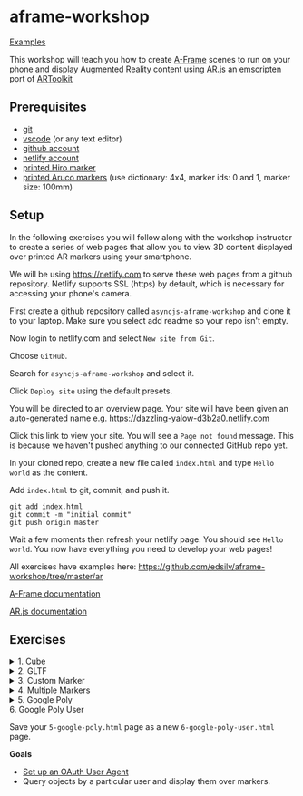 # aframe-workshop

[Examples](https://aframe-workshop.netlify.com)

This workshop will teach you how to create [A-Frame](https://aframe.io/) scenes to run on your phone and display Augmented Reality content using [AR.js](https://github.com/jeromeetienne/AR.js/blob/master/README.md) an [emscripten](https://en.wikipedia.org/wiki/Emscripten) port of [ARToolkit](https://github.com/artoolkit/artoolkit5)

## Prerequisites

- [git](https://git-scm.com/book/en/v2/Getting-Started-Installing-Git)
- [vscode](https://code.visualstudio.com/) (or any text editor)
- [github account](https://github.com)
- [netlify account](https://netlify.com)
- [printed Hiro marker](https://upload.wikimedia.org/wikipedia/commons/4/48/Hiro_marker_ARjs.png)
- [printed Aruco markers](http://chev.me/arucogen/) (use dictionary: 4x4, marker ids: 0 and 1, marker size: 100mm)

## Setup

In the following exercises you will follow along with the workshop instructor to create a series of web pages that allow you to view 3D content displayed over printed AR markers using your smartphone.

We will be using https://netlify.com to serve these web pages from a github repository. Netlify supports SSL (https) by default, which is necessary for accessing your phone's camera.

First create a github repository called `asyncjs-aframe-workshop` and clone it to your laptop. Make sure you select add readme so your repo isn't empty.

Now login to netlify.com and select `New site from Git`.

Choose `GitHub`.

Search for `asyncjs-aframe-workshop` and select it.

Click `Deploy site` using the default presets.

You will be directed to an overview page. Your site will have been given an auto-generated name e.g. https://dazzling-yalow-d3b2a0.netlify.com

Click this link to view your site. You will see a `Page not found` message. This is because we haven't pushed anything to our connected GitHub repo yet.

In your cloned repo, create a new file called `index.html` and type `Hello world` as the content.

Add `index.html` to git, commit, and push it.

    git add index.html
    git commit -m "initial commit"
    git push origin master

Wait a few moments then refresh your netlify page. You should see `Hello world`. You now have everything you need to develop your web pages!

All exercises have examples here: https://github.com/edsilv/aframe-workshop/tree/master/ar

[A-Frame documentation](https://aframe.io/docs/0.9.0/introduction/)

[AR.js documentation](https://github.com/jeromeetienne/AR.js-docs)

## Exercises

<details>
<summary>1. Cube</summary>

Create a `1-cube.html` page. Use this "boilerplate" code:

```html
<html>
  <head>
    <title>A-Frame Workshop</title>
    <script src="https://aframe.io/releases/0.9.2/aframe.min.js"></script>
    <script src="https://unpkg.com/ar.js@1.7.1/aframe/build/aframe-ar.min.js"></script>
  </head>

  <body style="margin: 0px; overflow: hidden;">
    <a-scene embedded arjs="sourceType: webcam;">
    </a-scene>
  </body>
</html>
```

Push it to your github repo's master branch. Now browse to your netlify site `/cube.html`.

You browser may prompt you to have access to your camera, click `allow`.

**Goals**

- Display a 3D cube above the printed Hiro marker
- Change the default size, position, rotation, and color of the cube

</details>

<details>
<summary>2. GLTF</summary>

Save your `1-cube.html` as a new `2-gltf.html` page, removing your cube from the scene.

**Goals**

- Load a gltf model above the Hiro marker, e.g. https://nomad-project.co.uk/objects/collection/headrest/_headrest/headrest.gltf
- Animate the rotation of the model about the Y (up) axis
- Use `<a-assets>` to preload your gltf
- Use `debugUIEnabled: false;` to remove debug message overlays
- Use `vr-mode-ui="enabled: false"` to remove VR goggles toggle (not needed)
- Use `renderer="logarithmicDepthBuffer: true; colorManagement: true;"`to [fix z-fighting](https://github.com/jeromeetienne/AR.js/issues/410#issuecomment-495952203) and enable colour management (otherwise gltfs don't display correctly)
- Use `loading-screen="dotsColor: white; backgroundColor: black"` to create a customised loading screen

</details>

<details>
<summary>3. Custom Marker</summary>

Save your `2-gltf.html` page as a new `3-custom-marker.html` page, removing your gltf entity and `a-marker-camera` from the scene.

**Goals**

- Upload `assets/markers/upload/0.png` to create a custom marker here: https://jeromeetienne.github.io/AR.js/three.js/examples/marker-training/examples/generator.html
- Download the generated .patt file and add to `assets/markers`
- Use this custom marker in your scene instead of the Hiro marker preset

**Notes**

- Set AR.js `patternRatio: 0.66;`: Aesthetically, it's preferable for the black border to match the Aruco grid pattern. `patternRatio: 0.66;` is needed as the marker ratio isn't 50%. A "Pattern Ratio 0.6" in the marker generator means that the pattern within the marker makes up 60% of the overall marker width (including border). For a 4x4 aruco the pattern ratio is 4/6 (4 grid items plus 2 sides of border). For a 5x5 it's 5/7 (5 grid items plus two sides of border), etc.
- Use `<a-entity camera></a-entity>`
- Models must be placed inside the `a-marker` tags
- Better to use simple shapes for markers
- Markers must not have rotational symmetry
- Black borders seem to work best
- Thicker borders are better for stability
- Markers can be as small as 1.5/2cm but it means that the phone has to be held close

</details>

<details>
<summary>4. Multiple Markers</summary>

Save your `3-custom-marker.html` page as a new `4-multiple-markers.html` page.

**Goals**

- Upload `assets/markers/upload/1.png` to create a custom marker here: https://jeromeetienne.github.io/AR.js/three.js/examples/marker-training/examples/generator.html
- Use this second custom marker in your scene to display https://nomad-project.co.uk/objects/collection/gourd/_gourd/gourd.gltf
- Create a `rotating` mixin instead of duplicating the animation attribute.

</details>

<details>
<summary>5. Google Poly</summary>

Save your `3-custom-marker.html` page as a new `5-google-poly.html` page.

**Goals**

- [Sign up for a Google Poly API key](https://developers.google.com/poly/develop/web)
- Add a [Google Poly A-Frame component](https://github.com/TopRankMarketing/aframe-google-poly-component) to your scene to display a given object.

</details>
<summary>6. Google Poly User</summary>

Save your `5-google-poly.html` page as a new `6-google-poly-user.html` page.

**Goals**

- [Set up an OAuth User Agent](https://developers.google.com/identity/protocols/OAuth2UserAgent)
- Query objects by a particular user and display them over markers.

</details>